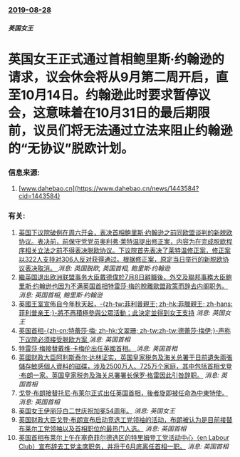 ### [2019-08-28](/news/2019/08/28/index.md)

##### 英国女王
#  英国女王正式通过首相鲍里斯·约翰逊的请求，议会休会将从9月第二周开启，直至10月14日。约翰逊此时要求暂停议会，这意味着在10月31日的最后期限前，议员们将无法通过立法来阻止约翰逊的“无协议”脱欧计划。 




### 信息来源:

1. [www.dahebao.cn](https://www.dahebao.cn/news/1443584?cid=1443584)

### 有关:

1. [ 英国下议院破例在周六开会，表决首相鲍里斯·约翰逊之前同欧盟谈判的新脱欧协议。表决前，前保守党党员奥利弗·莱特温提出修正案，内容为在完成脱欧程序相关立法之前不得表决脱欧协议。下议院首先表决了莱特温修正案，修正案以322人支持对306人反对获得通过。根据修正案，原定当日举行的新脱欧协议表决取消。 ](/zh/news/2019/10/19/英国下议院破例在周六开会-表决首相鲍里斯-约翰逊之前同欧盟谈判的新脱欧协议-表决前-前保守党党员奥利弗-莱特温提出修正.md) _消息: 英国脱欧, 英国首相, 鲍里斯·约翰逊_
2. [繼英国退出欧洲联盟事务大臣戴德偉於7月8日辭職後，外交及聯邦事務大臣鲍里斯·约翰逊也因为不满英国首相特雷莎·梅的脫離歐盟政策而辞去内阁职务。 ](/zh/news/2018/07/9/繼英国退出欧洲联盟事务大臣戴德偉於7月8日辭職後-外交及聯邦事務大臣鲍里斯-约翰逊也因为不满英国首相特雷莎-梅的脫離歐盟.md) _消息: 英国首相, 鲍里斯·约翰逊_
3. [ 英國王室宣佈自今年秋天起，-{zh-tw:菲利普親王; zh-hk:菲臘親王; zh-hans:菲利普亲王;}-將不再積極參與公眾活動；此決定並得到女王支持](/zh/news/2017/05/4/英國王室宣佈自今年秋天起-zh-tw-菲利普親王-zh-hk-菲臘親王-zh-hans-菲利普亲王-將不再.md) _消息: 英国女王_
4. [英国首相-{zh-cn:特蕾莎·梅; zh-hk:文翠珊; zh-tw:zh-tw:德蕾莎·梅伊;}-声称下议院必须接受脱欧方案 ](/zh/news/2016/11/6/英国首相-zh-cn-特蕾莎-梅-zh-hk-文翠珊-zh-tw-zh-tw-德蕾莎-梅伊-声称下议院必须接受.md) _消息: 英国首相_
5. [特雷莎·梅接替戴维·卡梅伦出任英國首相。 ](/zh/news/2016/07/13/特雷莎-梅接替戴维-卡梅伦出任英國首相.md) _消息: 英国首相_
6. [英國财政大臣阿利斯泰尔·达林证实，英国皇家税务及海关总署于日前遺失兩張儲存敏感個人資料的磁碟，涉及2500万人、725万个家庭，其中包括首相戈登·布朗一家。英国皇家税务及海关总署署长保罗·格雷因此引咎辞职。](/zh/news/2007/11/20/英國财政大臣阿利斯泰尔-达林证实-英国皇家税务及海关总署于日前遺失兩張儲存敏感個人資料的磁碟-涉及2500万人-725万.md) _消息: 英国首相_
7. [戈登·布朗接替托尼·布莱尔正式出任英国首相，後者旋即被任命為中東特使。](/zh/news/2007/06/27/戈登-布朗接替托尼-布莱尔正式出任英国首相-後者旋即被任命為中東特使.md) _消息: 英国首相_
8. [英国女王伊丽莎白二世庆祝加冕54周年。](/zh/news/2007/06/2/英国女王伊丽莎白二世庆祝加冕54周年.md) _消息: 英国女王_
9. [英国财政大臣戈登·布朗宣布启动竞选工党领袖的活动，布朗被认为是目前接替布莱尔工党领袖以及首相职位的最热门人选。](/zh/news/2007/05/11/英国财政大臣戈登-布朗宣布启动竞选工党领袖的活动-布朗被认为是目前接替布莱尔工党领袖以及首相职位的最热门人选.md) _消息: 英国首相_
10. [英国首相布莱尔上午在塞奇菲尔德选区的特里姆登工党活动中心（en Labour Club）宣布辞去工党主席职务，并将于6月底离任首相一职。](/zh/news/2007/05/10/英国首相布莱尔上午在塞奇菲尔德选区的特里姆登工党活动中心-en-Labour-Club-宣布辞去工党主席职务-并将于6月.md) _消息: 英国首相_
